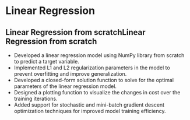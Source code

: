 # Linear Regression


## Linear Regression from scratchLinear Regression from scratch

- Developed a linear regression model using NumPy library from scratch to predict a target variable.
- Implemented L1 and L2 regularization parameters in the model to prevent overfitting and improve generalization.
- Developed a closed-form solution function to solve for the optimal parameters of the linear regression model.
- Designed a plotting function to visualize the changes in cost over the training iterations.
- Added support for stochastic and mini-batch gradient descent optimization techniques for improved model training efficiency.

